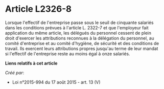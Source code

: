 # Article L2326-8

Lorsque l'effectif de l'entreprise passe sous le seuil de cinquante salariés dans les conditions prévues à l'article L.
2322-7 et que l'employeur fait application du même article, les délégués du personnel cessent de plein droit d'exercer les
attributions reconnues à la délégation du personnel, au comité d'entreprise et au comité d'hygiène, de sécurité et des
conditions de travail. Ils exercent leurs attributions propres jusqu'au terme de leur mandat si l'effectif de l'entreprise
reste au moins égal à onze salariés.

**Liens relatifs à cet article**

_Créé par_:

  - Loi n°2015-994 du 17 août 2015 - art. 13 (V)
